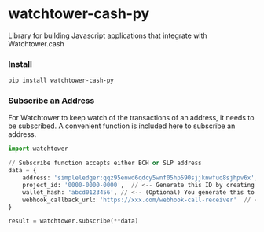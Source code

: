 # watchtower-cash-py

Library for building Javascript applications that integrate with Watchtower.cash

### Install
```bash
pip install watchtower-cash-py
```

### Subscribe an Address
For Watchtower to keep watch of the transactions of an address, it needs to be subscribed. A convenient function is included here to subscribe an address.
```python
import watchtower

// Subscribe function accepts either BCH or SLP address
data = {
    address: 'simpleledger:qqz95enwd6qdcy5wnf05hp590sjjknwfuq8sjhpv6x',
    project_id: '0000-0000-0000',  // <-- Generate this ID by creating a project at Watchtower.cash
    wallet_hash: 'abcd0123456', // <-- (Optional) You generate this to track which HD wallet the address belongs to
    webhook_callback_url: 'https://xxx.com/webhook-call-receiver'  // <-- (Optional) Your webhook receiver URL
}

result = watchtower.subscribe(**data)
```
